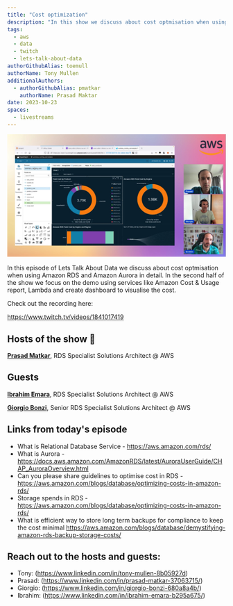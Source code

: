 ```yaml
---
title: "Cost optimization"
description: "In this show we discuss about cost optmisation when using Amazon RDS and Amazon Aurora in detail. In the second half of the show we focus on the demo using services like Amazon Cost & Usage report, Lambda and create dashboard to visualise the cost."
tags:
  - aws
  - data
  - twitch
  - lets-talk-about-data
authorGithubAlias: toemull
authorName: Tony Mullen
additionalAuthors:
  - authorGithubAlias: pmatkar
    authorName: Prasad Maktar
date: 2023-10-23
spaces:
  - livestreams
---
```


![Screenshot from the stream or an image related to the topic](images/show12.jpg)

In this episode of Lets Talk About Data we discuss about cost optmisation when using Amazon RDS and Amazon Aurora in detail. In the second half of the show we focus on the demo using services like Amazon Cost & Usage report, Lambda and create dashboard to visualise the cost.

Check out the recording here:

https://www.twitch.tv/videos/1841017419

## Hosts of the show 🎤

[**Prasad Matkar**](https://www.linkedin.com/in/prasad-matkar-37063715/), RDS Specialist Solutions Architect @ AWS

## Guests

[**Ibrahim Emara**](https://www.linkedin.com/in/ibrahim-emara-b295a675), RDS Specialist Solutions Architect @ AWS

[**Giorgio Bonzi**](https://www.linkedin.com/in/giorgio-bonzi-680a8a4b/), Senior RDS Specialist Solutions Architect @ AWS



## Links from today's episode

* What is Relational Database Service - https://aws.amazon.com/rds/
* What is Aurora - 	https://docs.aws.amazon.com/AmazonRDS/latest/AuroraUserGuide/CHAP_AuroraOverview.html
* Can you please share guidelines to optimise cost in RDS - https://aws.amazon.com/blogs/database/optimizing-costs-in-amazon-rds/
* Storage spends in RDS	- https://aws.amazon.com/blogs/database/optimizing-costs-in-amazon-rds/
* What is efficient way to store long term backups for compliance to keep the cost minimal	https://aws.amazon.com/blogs/database/demystifying-amazon-rds-backup-storage-costs/



## Reach out to the hosts and guests:

- Tony: (https://www.linkedin.com/in/tony-mullen-8b05927d)
- Prasad: (https://www.linkedin.com/in/prasad-matkar-37063715/)
- Giorgio: (https://www.linkedin.com/in/giorgio-bonzi-680a8a4b/)
- Ibrahim: (https://www.linkedin.com/in/ibrahim-emara-b295a675/)
